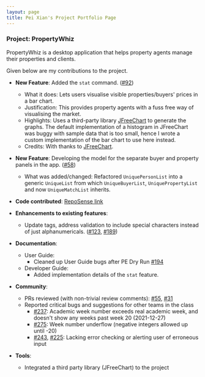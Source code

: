 ```yaml
---
layout: page
title: Pei Xian's Project Portfolio Page
---
```


### Project: PropertyWhiz

PropertyWhiz is a desktop application that helps property agents manage their properties and clients.

Given below are my contributions to the project.

* **New Feature**: Added the `stat` command. ([\#92](https://github.com/AY2122S1-CS2103T-W11-4/tp/pull/92))
  * What it does: Lets users visualise visible properties/buyers' prices in a bar chart.
  * Justification: This provides property agents with a fuss free way of visualising the market.
  * Highlights: Uses a third-party library [JFreeChart](https://www.jfree.org/jfreechart/) to generate the graphs. 
    The default implementation of a histogram in JFreeChart was buggy with sample data that is too small, 
    hence I wrote a custom implementation of the bar chart to use here instead.
  * Credits: With thanks to [JFreeChart](https://www.jfree.org/jfreechart/).

* **New Feature**: Developing the model for the separate buyer and property panels in the app.
  ([\#58](https://github.com/AY2122S1-CS2103T-W11-4/tp/pull/58))
  * What was added/changed: Refactored `UniquePersonList` into a generic `UniqueList` from which `UniqueBuyerList`,
    `UniquePropertyList` and now `UniqueMatchList` inherits.

* **Code contributed**: [RepoSense link](https://nus-cs2103-ay2122s1.github.io/tp-dashboard/?search=trxe&sort=groupTitle&sortWithin=title&timeframe=commit&mergegroup=&groupSelect=groupByRepos&breakdown=true&checkedFileTypes=docs~functional-code~test-code~other&since=2021-09-17&tabOpen=true&tabType=authorship&tabAuthor=trxe&tabRepo=AY2122S1-CS2103T-W11-4%2Ftp%5Bmaster%5D&authorshipIsMergeGroup=false&authorshipFileTypes=docs~functional-code~test-code~other&authorshipIsBinaryFileTypeChecked=false)

* **Enhancements to existing features**:
  * Update tags, address validation to include special characters instead of just alphanumericals.
    ([\#123](https://github.com/AY2122S1-CS2103T-W11-4/tp/pull/123), [\#189](https://github.com/AY2122S1-CS2103T-W11-4/tp/pull/189))

* **Documentation**:
  * User Guide:
    * Cleaned up User Guide bugs after PE Dry Run [\#194](https://github.com/AY2122S1-CS2103T-W11-4/tp/pull/194)
  * Developer Guide:
    * Added implementation details of the `stat` feature.

* **Community**:
  * PRs reviewed (with non-trivial review comments): [\#55](https://github.com/AY2122S1-CS2103T-W11-4/tp/pull/55), [\#31](https://github.com/AY2122S1-CS2103T-W11-4/tp/pull/31)
  * Reported critical bugs and suggestions for other teams in the class
    * [\#237](https://github.com/AY2122S1-CS2103T-W17-4/tp/issues/237): Academic week number exceeds real academic week, and doesn't show any weeks past week 20 (2021-12-27)
    * [\#275](https://github.com/AY2122S1-CS2103T-W17-4/tp/issues/275): Week number underflow (negative integers allowed up until -20)
    * [\#243](https://github.com/AY2122S1-CS2103T-W17-4/tp/issues/243), [\#225](https://github.com/AY2122S1-CS2103T-W17-4/tp/issues/225): 
      Lacking error checking or alerting user of erroneous input

* **Tools**:
  * Integrated a third party library (JFreeChart) to the project
